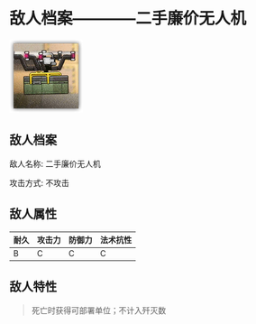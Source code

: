 # 敌人档案————二手廉价无人机

![二手廉价无人机](./eneIcons/二手廉价无人机.png)

## 敌人档案

敌人名称: 二手廉价无人机

攻击方式: 不攻击

## 敌人属性

| 耐久      | 攻击力  | 防御力 | 法术抗性 |
|---------|------|-----|------|
| B | C | C | C |

## 敌人特性
> 死亡时获得可部署单位；不计入歼灭数

